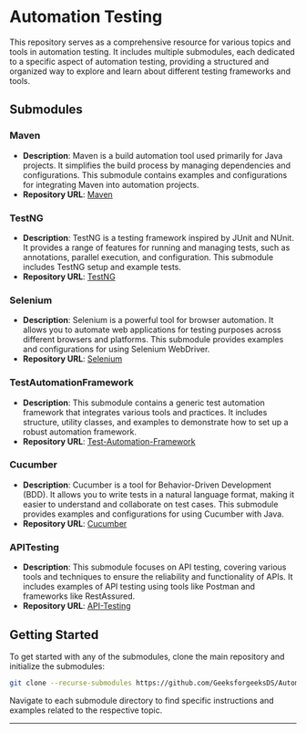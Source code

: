 # Automation Testing

This repository serves as a comprehensive resource for various topics and tools in automation testing. It includes multiple submodules, each dedicated to a specific aspect of automation testing, providing a structured and organized way to explore and learn about different testing frameworks and tools.

## Submodules

### Maven
- **Description**: Maven is a build automation tool used primarily for Java projects. It simplifies the build process by managing dependencies and configurations. This submodule contains examples and configurations for integrating Maven into automation projects.
- **Repository URL**: [Maven](https://github.com/rakesh-vardan/Learn_TA_Maven)

### TestNG
- **Description**: TestNG is a testing framework inspired by JUnit and NUnit. It provides a range of features for running and managing tests, such as annotations, parallel execution, and configuration. This submodule includes TestNG setup and example tests.
- **Repository URL**: [TestNG](https://github.com/rakesh-vardan/Learn_TA_TestNG)

### Selenium
- **Description**: Selenium is a powerful tool for browser automation. It allows you to automate web applications for testing purposes across different browsers and platforms. This submodule provides examples and configurations for using Selenium WebDriver.
- **Repository URL**: [Selenium](https://github.com/rakesh-vardan/Learn_TA_Selenium)

### TestAutomationFramework
- **Description**: This submodule contains a generic test automation framework that integrates various tools and practices. It includes structure, utility classes, and examples to demonstrate how to set up a robust automation framework.
- **Repository URL**: [Test-Automation-Framework](https://github.com/rakesh-vardan/Learn_TestAutomationFramework)

### Cucumber
- **Description**: Cucumber is a tool for Behavior-Driven Development (BDD). It allows you to write tests in a natural language format, making it easier to understand and collaborate on test cases. This submodule provides examples and configurations for using Cucumber with Java.
- **Repository URL**: [Cucumber](https://github.com/rakesh-vardan/Learn_TA_CucumberBDD)

### APITesting
- **Description**: This submodule focuses on API testing, covering various tools and techniques to ensure the reliability and functionality of APIs. It includes examples of API testing using tools like Postman and frameworks like RestAssured.
- **Repository URL**: [API-Testing](https://github.com/rakesh-vardan/Learn_TA_APITesting)

## Getting Started

To get started with any of the submodules, clone the main repository and initialize the submodules:

```bash
git clone --recurse-submodules https://github.com/GeeksforgeeksDS/Automation-Testing
```

Navigate to each submodule directory to find specific instructions and examples related to the respective topic.


---
